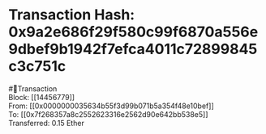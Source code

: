 
Transaction Hash: 0x9a2e686f29f580c99f6870a556e9dbef9b1942f7efca4011c72899845c3c751c
====================================================================================
  
#💸Transaction  
Block: [[14456779]]  
From: [[0x0000000035634b55f3d99b071b5a354f48e10bef]]  
To: [[0x7f268357a8c2552623316e2562d90e642bb538e5]]  
Transferred: 0.15 Ether